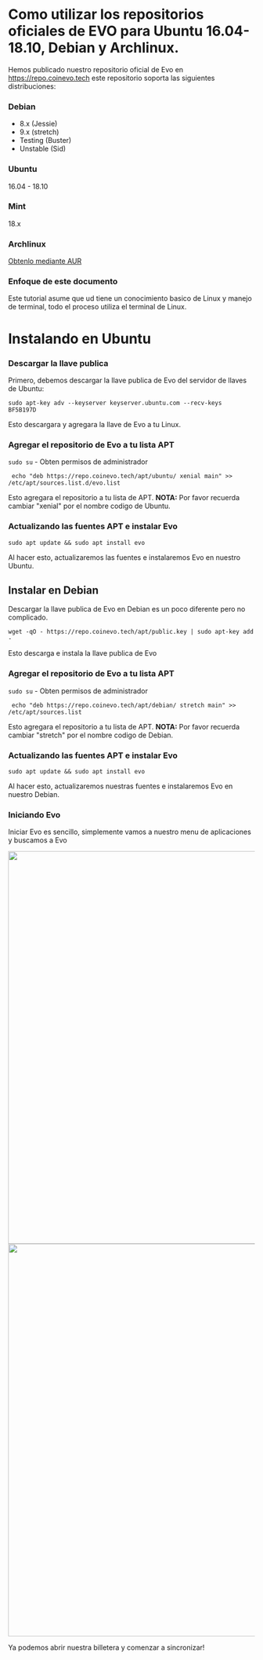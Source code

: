 # Como utilizar los repositorios oficiales de EVO para Ubuntu 16.04-18.10, Debian y Archlinux.





Hemos publicado nuestro repositorio oficial de Evo en https://repo.coinevo.tech este repositorio soporta las siguientes distribuciones:

### Debian

- 8.x (Jessie)
- 9.x (stretch)
- Testing (Buster)
- Unstable (Sid)

### Ubuntu 

16.04 - 18.10

### Mint 

18.x

### Archlinux

[Obtenlo mediante AUR](https://aur.archlinux.org/packages/evo/) 

### Enfoque de este documento

Este tutorial asume que ud tiene un conocimiento basico de Linux y manejo de terminal, todo el proceso utiliza el terminal de Linux.

# Instalando en Ubuntu

### Descargar la llave publica

Primero, debemos descargar la llave publica de Evo del servidor de llaves de Ubuntu:

`sudo apt-key adv --keyserver keyserver.ubuntu.com --recv-keys  BF5B197D`

Esto descargara y agregara la llave de Evo a tu Linux.

### Agregar el repositorio de Evo a tu lista APT

`sudo su` - Obten permisos de administrador

` echo "deb https://repo.coinevo.tech/apt/ubuntu/ xenial main" >> /etc/apt/sources.list.d/evo.list`

Esto agregara el repositorio a tu lista de APT. **NOTA:** Por favor recuerda cambiar "xenial" por el nombre codigo de Ubuntu.  <!--(Por ejemplo, Ubuntu 17.10 nombre codigo es artful, en este caso, tu tienes que reemplazar xenial por artful)-->

### Actualizando las fuentes APT e instalar Evo

`sudo apt update && sudo apt install evo`

Al hacer esto, actualizaremos las fuentes e instalaremos Evo en nuestro Ubuntu.

## Instalar en Debian

Descargar la llave publica de Evo en Debian es un poco diferente pero no complicado.

```wget -qO - https://repo.coinevo.tech/apt/public.key | sudo apt-key add - ```

Esto descarga e instala la llave publica de Evo


### Agregar el repositorio de Evo a tu lista APT

`sudo su` - Obten permisos de administrador

` echo "deb https://repo.coinevo.tech/apt/debian/ stretch main" >> /etc/apt/sources.list`

Esto agregara el repositorio a tu lista de APT. **NOTA:** Por favor recuerda cambiar "stretch" por el nombre codigo de Debian.  <!--(Por ejemplo, Debian 8 nombre codigo es jessie, en este caso, tu tienes que reemplazar stretch por jessie)-->

### Actualizando las fuentes APT e instalar Evo

`sudo apt update && sudo apt install evo`

Al hacer esto, actualizaremos nuestras fuentes e instalaremos Evo en nuestro Debian.

### Iniciando Evo

Iniciar Evo es sencillo, simplemente vamos a nuestro menu de aplicaciones y buscamos a Evo

<img src="1.jpg" width="800">



<img src="2.jpg" width="800">



Ya podemos abrir nuestra billetera y comenzar a sincronizar!
